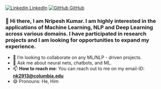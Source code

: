 
[![Linkedin](https://i.stack.imgur.com/gVE0j.png) LinkedIn](https://www.linkedin.com/in/nripesh-kumar/)   [![GitHub](https://i.stack.imgur.com/tskMh.png) GitHub](https://github.com/nrpu88/nrpu88/edit/master/README.md)



### 👋 Hi there, I am Nripesh Kumar. I am highly interested in the applications of Machine Learning, NLP and Deep Learning across various domains. I have participated in research projects and I am looking for opportunities to expand my experience.

<!--
**nrpu88/nrpu88** is a ✨ _special_ ✨ repository because its `README.md` (this file) appears on your GitHub profile.

Here are some ideas to get you started: -->

- 👯 I’m looking to collaborate on any ML/NLP - driven projects.
- 💬 Ask me about neural nets, chatbots, and ML.
- 📫 **How to reach me**: You can reach out to me on my email-ID: **nk2913@columbia.edu** 
- 😄 Pronouns: He, Him

